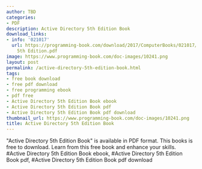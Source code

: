```yaml
---
author: TBD
categories:
- PDF
description: Active Directory 5th Edition Book
download_links:
- info: '021017'
  url: https://programming-book.com/download/2017/ComputerBooks/021017/Active Directory
    5th Edition.pdf
image: https://www.programming-book.com/doc-images/10241.png
layout: post
permalink: /active-directory-5th-edition-book.html
tags:
- free book download
- free pdf download
- free programming ebook
- pdf free
- Active Directory 5th Edition Book ebook
- Active Directory 5th Edition Book pdf
- Active Directory 5th Edition Book pdf download
thumbnail_url: https://www.programming-book.com/doc-images/10241.png
title: Active Directory 5th Edition Book
---
```


 
<div class="item-desc text-justify">
  "Active Directory 5th Edition Book" is available in PDF format. This books is free to download. Learn from this free book and enhance your skills.
  <br>
  #Active Directory 5th Edition Book ebook, #Active Directory 5th Edition Book pdf, #Active Directory 5th Edition Book pdf download
</div>